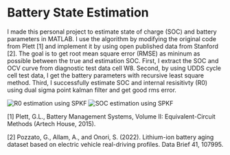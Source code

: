 # Battery State Estimation
I made this personal project to estimate state of charge (SOC) and battery parameters in MATLAB. I use the algorithm by modifying the original code from Plett [1] and implement it by using open published data from Stanford [2]. The goal is to get root mean square error (RMSE) as mininum as possible between the true and estimation SOC. First, I extract the SOC and OCV curve from diagnostic test data cell W8. Second, by using UDDS cycle cell test data, I get the battery parameters with recursive least square method. Third, I successfully estimate SOC and internal resisitivty (R0) using dual sigma point kalman filter and get good rms error.

![R0 estimation using SPKF](https://github.com/user-attachments/assets/42fe622f-16c8-47ec-9abd-05369c246cc5)
![SOC estimation using SPKF](https://github.com/user-attachments/assets/4b8978d4-8dd2-4e95-a026-dd92c9980471)


[1] Plett, G.L., Battery Management Systems, Volume II: Equivalent-Circuit Methods (Artech House, 2015).

[2] Pozzato, G., Allam, A., and Onori, S. (2022). Lithium-ion battery aging dataset based on electric vehicle real-driving profiles. Data Brief 41, 107995.
